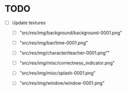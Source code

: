 # TODO

* [ ] Update textures
  * [ ] "src/res/img/background/background-0001.png"
  * [ ] "src/res/img/bar/time-0001.png"
  * [ ] "src/res/img/character/teacher-0001.png""
  * [ ] "src/res/img/misc/correctness_indicator.png"
  * [ ] "src/res/img/misc/splash-0001.png"
  * [ ] "src/res/img/window/window-0001.png"

